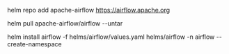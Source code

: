 helm repo add apache-airflow https://airflow.apache.org

helm pull apache-airflow/airflow --untar

helm install airflow -f helms/airflow/values.yaml helms/airflow -n airflow --create-namespace